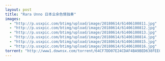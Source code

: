 ```yaml
---
layout: post
title: "Rara Unno 日本业余色情独奏"
images:
  - "http://p.usxpic.com/btimg/upload/image/20180614/61406100811.jpg"
  - "http://p.usxpic.com/btimg/upload/image/20180614/61406100812.jpg"
  - "http://p.usxpic.com/btimg/upload/image/20180614/61406100813.jpg"
  - "http://p.usxpic.com/btimg/upload/image/20180614/61406100814.jpg"
  - "http://p.usxpic.com/btimg/upload/image/20180614/61406100815.jpg"
  - "http://p.usxpic.com/btimg/upload/image/20180614/61406100816.jpg"
torrent: "http://www1.downsx.com/torrent/64CF7DD07E24CDAF4BA9BED638FEE0090CB5C97B"
---
```

